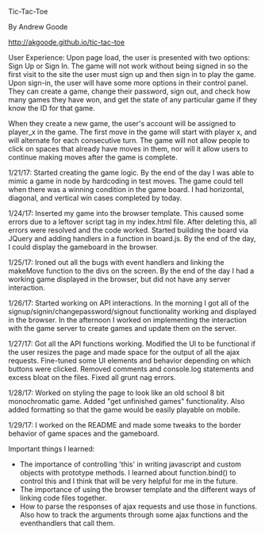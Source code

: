 Tic-Tac-Toe

By Andrew Goode

http://akgoode.github.io/tic-tac-toe

User Experience:
Upon page load, the user is presented with two options: Sign Up or Sign In.  The game will not work without being signed in so the first visit to the site the user must sign up and then sign in to play the game.  Upon sign-in, the user will have some more options in their control panel.  They can create a game, change their password, sign out, and check how many games they have won, and get the state of any particular game if they know the ID for that game.

When they create a new game, the user's account will be assigned to player_x in the game.  The first move in the game will start with player x, and will alternate for each consecutive turn.  The game will not allow people to click on spaces that already have moves in them, nor will it allow users to continue making moves after the game is complete.

1/21/17:  Started creating the game logic.  By the end of the day I was able to mimic a game in node by hardcoding in test moves.  The game could tell when there was a winning condition in the game board.  I had horizontal, diagonal, and vertical win cases completed by today.

1/24/17:  Inserted my game into the browser template.  This caused some errors due to a leftover script tag in my index.html file.  After deleting this, all errors were resolved and the code worked.  Started building the board via JQuery and adding handlers in a function in board.js.  By the end of the day, I could display the gameboard in the browser.

1/25/17:  Ironed out all the bugs with event handlers and linking the makeMove function to the divs on the screen.  By the end of the day I had a working game displayed in the browser, but did not have any server interaction.

1/26/17:  Started working on API interactions.  In the morning I got all of the signup/signin/changepassword/signout functionality working and displayed in the browser.  In the afternoon I worked on implementing the interaction with the game server to create games and update them on the server.

1/27/17:  Got all the API functions working.  Modified the UI to be functional if the user resizes the page and made space for the output of all the ajax requests.  Fine-tuned some UI elements and behavior depending on which buttons were clicked.  Removed comments and console.log statements and excess bloat on the files.  Fixed all grunt nag errors.

1/28/17:  Worked on styling the page to look like an old school 8 bit monochromatic game.  Added "get unfinished games" functionality.  Also added formatting so that the game would be easily playable on mobile.

1/29/17: I worked on the README and made some tweaks to the border behavior of game spaces and the gameboard.

Important things I learned:
- The importance of controlling 'this' in writing javascript and custom objects with prototype methods.  I learned about function.bind() to control this and I think that will be very helpful for me in the future.
- The importance of using the browser template and the different ways of linking code files together.
- How to parse the responses of ajax requests and use those in functions.  Also how to track the arguments through some ajax functions and the eventhandlers that call them.
